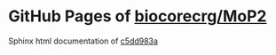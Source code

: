 GitHub Pages of [biocorecrg/MoP2](https://github.com/biocorecrg/MoP2.git)
===
Sphinx html documentation of [c5dd983a](https://github.com/biocorecrg/MoP2/tree/c5dd983ab55ab551badf341ea44b05fd0fef647e)
